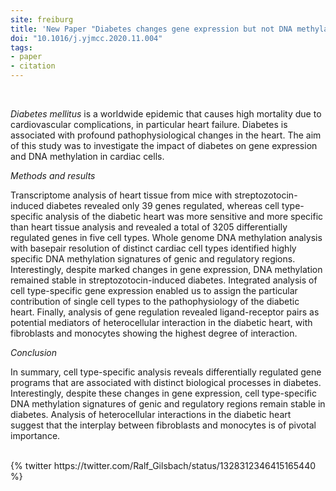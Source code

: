```yaml
---
site: freiburg
title: 'New Paper "Diabetes changes gene expression but not DNA methylation in cardiac cells"'
doi: "10.1016/j.yjmcc.2020.11.004"
tags:
- paper
- citation
---
```


<br>

_Diabetes mellitus_ is a worldwide epidemic that causes high mortality due to cardiovascular complications, in particular heart failure. Diabetes is associated with profound pathophysiological changes in the heart. The aim of this study was to investigate the impact of diabetes on gene expression and DNA methylation in cardiac cells.


_Methods and results_

Transcriptome analysis of heart tissue from mice with streptozotocin-induced diabetes revealed only 39 genes regulated, whereas cell type-specific analysis of the diabetic heart was more sensitive and more specific than heart tissue analysis and revealed a total of 3205 differentially regulated genes in five cell types. Whole genome DNA methylation analysis with basepair resolution of distinct cardiac cell types identified highly specific DNA methylation signatures of genic and regulatory regions. Interestingly, despite marked changes in gene expression, DNA methylation remained stable in streptozotocin-induced diabetes. Integrated analysis of cell type-specific gene expression enabled us to assign the particular contribution of single cell types to the pathophysiology of the diabetic heart. Finally, analysis of gene regulation revealed ligand-receptor pairs as potential mediators of heterocellular interaction in the diabetic heart, with fibroblasts and monocytes showing the highest degree of interaction.


_Conclusion_

In summary, cell type-specific analysis reveals differentially regulated gene programs that are associated with distinct biological processes in diabetes. Interestingly, despite these changes in gene expression, cell type-specific DNA methylation signatures of genic and regulatory regions remain stable in diabetes. Analysis of heterocellular interactions in the diabetic heart suggest that the interplay between fibroblasts and monocytes is of pivotal importance.


<br>
{% twitter https://twitter.com/Ralf_Gilsbach/status/1328312346415165440 %}
